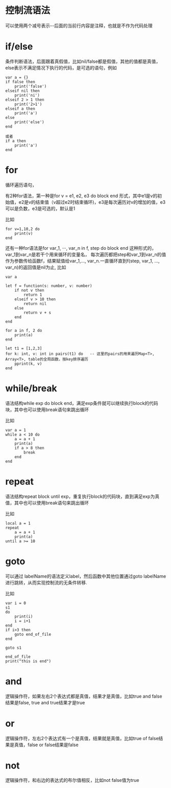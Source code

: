 # 控制流语法


可以使用两个减号表示--后面的当前行内容是注释，也就是不作为代码处理

# if/else

条件判断语法，后面跟着真假值，比如nil/false都是假值，其他的值都是真值，else表示不满足情况下执行的代码，是可选的语句，例如



    var a = {}
    if false then       
        print('false')
    elseif nil then
        print('ni')
    elseif 2 > 1 then
        print('2>1')
    elseif a then
        print('a')
    else
        print('else')
    end

    或者
    if a then
        print('a')
    end


# for

循环遍历语句，

有2种for语法，第一种是for v = e1, e2, e3 do block end 形式，其中e1是v的初始值，e2是v的结束值（v超过e2时结束循环)，e3是每次遍历对v的增加的值，e3可以是负数，e3是可选的，默认是1

比如



    for v=1,10,2 do
        print(v)
    end

还有一种for语法是for var_1, ···, var_n in f, step do block end 这种形式的，
var_1到var_n是若干个用来循环的变量名，
每次遍历都把step和var_1到var_n的值作为参数传给函数f，结果赋值给var_1,..., var_n.一直循环直到f(step, var_1, ..., var_n)的返回值是nil为止,
比如



    var a

    let f = function(s: number, v: number)
        if not v then
            return 1
        elseif v > 10 then
            return nil
        else
            return v + s
        end
    end

    for a in f, 2 do
        print(a)
    end

    let t1 = [1,2,3]
    for k: int, v: int in pairs(t1) do   -- 这里的pairs的用来遍历Map<T>, Array<T>, table的全局函数，按key排序遍历
        pprint(k, v)
    end

# while/break

语法结构while exp do block end，满足exp条件就可以继续执行block的代码块，其中也可以使用break语句来跳出循环

比如



    var a = 1
    while a < 10 do
        a = a + 1
        print(a)
        if a > 8 then
            break
        end
    end


# repeat

语法结构repeat block until exp，重复执行block的代码块，直到满足exp为真值，其中也可以使用break语句来跳出循环

比如



    local a = 1
    repeat
        a = a + 1
        print(a)
    until a >= 10

# goto

可以通过 labelName的语法定义label，然后函数中其他位置通过goto labelName进行跳转，从而实现控制流的无条件转移.

比如



    var i = 0 
    s1 
    do
        print(i)
        i = i+1
    end
    if i>3 then
        goto end_of_file
    end

    goto s1

    end_of_file
    print("this is end")
    

# and

逻辑操作符，如果左右2个表达式都是真值，结果才是真值，比如true and false结果是false, true and true结果才是true

# or

逻辑操作符，左右2个表达式有一个是真值，结果就是真值，比如true of false结果是真值，false or false结果是false

# not

逻辑操作符，和右边的表达式的布尔值相反，比如not false值为true
